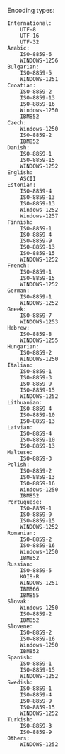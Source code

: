 Encoding types:

    International:
        UTF-8
        UTF-16
        UTF-32
    Arabic:
        ISO-8859-6
        WINDOWS-1256
    Bulgarian:
        ISO-8859-5
        WINDOWS-1251
    Croatian:
        ISO-8859-2
        ISO-8859-13
        ISO-8859-16
        Windows-1250
        IBM852
    Czech:
        Windows-1250
        ISO-8859-2
        IBM852
    Danish:
        ISO-8859-1
        ISO-8859-15
        WINDOWS-1252
    English:
        ASCII
    Estonian:
        ISO-8859-4
        ISO-8859-13
        ISO-8859-13
        Windows-1252
        Windows-1257
    Finnish:
        ISO-8859-1
        ISO-8859-4
        ISO-8859-9
        ISO-8859-13
        ISO-8859-15
        WINDOWS-1252
    French:
        ISO-8859-1
        ISO-8859-15
        WINDOWS-1252
    German:
        ISO-8859-1
        WINDOWS-1252
    Greek:
        ISO-8859-7
        WINDOWS-1253
    Hebrew:
        ISO-8859-8
        WINDOWS-1255
    Hungarian:
        ISO-8859-2
        WINDOWS-1250
    Italian:
        ISO-8859-1
        ISO-8859-3
        ISO-8859-9
        ISO-8859-15
        WINDOWS-1252
    Lithuanian:
        ISO-8859-4
        ISO-8859-10
        ISO-8859-13
    Latvian:
        ISO-8859-4
        ISO-8859-10
        ISO-8859-13
    Maltese:
        ISO-8859-3
    Polish:
        ISO-8859-2
        ISO-8859-13
        ISO-8859-16
        Windows-1250
        IBM852
    Portuguese:
        ISO-8859-1
        ISO-8859-9
        ISO-8859-15
        WINDOWS-1252
    Romanian:
        ISO-8859-2
        ISO-8859-16
        Windows-1250
        IBM852
    Russian:
        ISO-8859-5
        KOI8-R
        WINDOWS-1251
        IBM866
        IBM855    
    Slovak:
        Windows-1250
        ISO-8859-2
        IBM852
    Slovene:
        ISO-8859-2
        ISO-8859-16
        Windows-1250
        IBM852
    Spanish:
        ISO-8859-1
        ISO-8859-15
        WINDOWS-1252
    Swedish:
        ISO-8859-1
        ISO-8859-4
        ISO-8859-9
        ISO-8859-15
        WINDOWS-1252
    Turkish:
        ISO-8859-3
        ISO-8859-9
    Others:
        WINDOWS-1252
